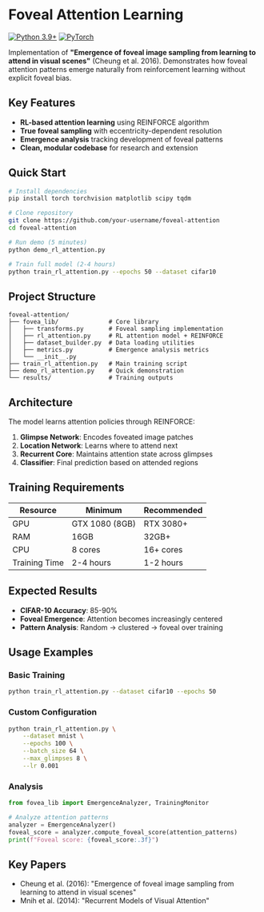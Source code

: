 # Foveal Attention Learning

[![Python 3.9+](https://img.shields.io/badge/python-3.9+-blue.svg)](https://www.python.org/downloads/)
[![PyTorch](https://img.shields.io/badge/PyTorch-2.0+-orange.svg)](https://pytorch.org/)

Implementation of **"Emergence of foveal image sampling from learning to attend in visual scenes"** (Cheung et al. 2016). Demonstrates how foveal attention patterns emerge naturally from reinforcement learning without explicit foveal bias.

## Key Features

- **RL-based attention learning** using REINFORCE algorithm
- **True foveal sampling** with eccentricity-dependent resolution
- **Emergence analysis** tracking development of foveal patterns
- **Clean, modular codebase** for research and extension

## Quick Start

```bash
# Install dependencies
pip install torch torchvision matplotlib scipy tqdm

# Clone repository
git clone https://github.com/your-username/foveal-attention
cd foveal-attention

# Run demo (5 minutes)
python demo_rl_attention.py

# Train full model (2-4 hours)
python train_rl_attention.py --epochs 50 --dataset cifar10
```

## Project Structure

```
foveal-attention/
├── fovea_lib/              # Core library
│   ├── transforms.py       # Foveal sampling implementation
│   ├── rl_attention.py     # RL attention model + REINFORCE
│   ├── dataset_builder.py  # Data loading utilities  
│   ├── metrics.py          # Emergence analysis metrics
│   └── __init__.py         
├── train_rl_attention.py   # Main training script
├── demo_rl_attention.py    # Quick demonstration
└── results/                # Training outputs
```

## Architecture

The model learns attention policies through REINFORCE:

1. **Glimpse Network**: Encodes foveated image patches
2. **Location Network**: Learns where to attend next
3. **Recurrent Core**: Maintains attention state across glimpses
4. **Classifier**: Final prediction based on attended regions

## Training Requirements

| Resource | Minimum | Recommended |
|----------|---------|-------------|
| GPU | GTX 1080 (8GB) | RTX 3080+ |
| RAM | 16GB | 32GB+ |
| CPU | 8 cores | 16+ cores |
| Training Time | 2-4 hours | 1-2 hours |

## Expected Results

- **CIFAR-10 Accuracy**: 85-90%
- **Foveal Emergence**: Attention becomes increasingly centered
- **Pattern Analysis**: Random → clustered → foveal over training

## Usage Examples

### Basic Training
```bash
python train_rl_attention.py --dataset cifar10 --epochs 50
```

### Custom Configuration
```bash
python train_rl_attention.py \
    --dataset mnist \
    --epochs 100 \
    --batch_size 64 \
    --max_glimpses 8 \
    --lr 0.001
```

### Analysis
```python
from fovea_lib import EmergenceAnalyzer, TrainingMonitor

# Analyze attention patterns
analyzer = EmergenceAnalyzer()
foveal_score = analyzer.compute_foveal_score(attention_patterns)
print(f"Foveal score: {foveal_score:.3f}")
```

## Key Papers

- Cheung et al. (2016): "Emergence of foveal image sampling from learning to attend in visual scenes"
- Mnih et al. (2014): "Recurrent Models of Visual Attention"

